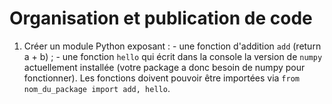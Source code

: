 # Organisation et publication de code

1.	Créer un module Python exposant :
		- une fonction d'addition `add` (return a + b) ;
		- une fonction `hello` qui écrit dans la console la version de `numpy` actuellement installée (votre package a donc besoin de numpy pour fonctionner).
	Les fonctions doivent pouvoir être importées via `from nom_du_package import add, hello`.